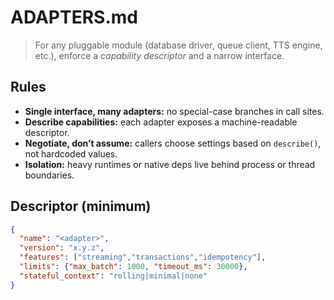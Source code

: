 # ADAPTERS.md

> For any pluggable module (database driver, queue client, TTS engine, etc.), enforce a *capability descriptor* and a narrow interface.

## Rules

- **Single interface, many adapters:** no special-case branches in call sites.
- **Describe capabilities:** each adapter exposes a machine-readable descriptor.
- **Negotiate, don’t assume:** callers choose settings based on `describe()`, not hardcoded values.
- **Isolation:** heavy runtimes or native deps live behind process or thread boundaries.

## Descriptor (minimum)

```json
{
  "name": "<adapter>",
  "version": "x.y.z",
  "features": ["streaming","transactions","idempotency"],
  "limits": {"max_batch": 1000, "timeout_ms": 30000},
  "stateful_context": "rolling|minimal|none"
}


